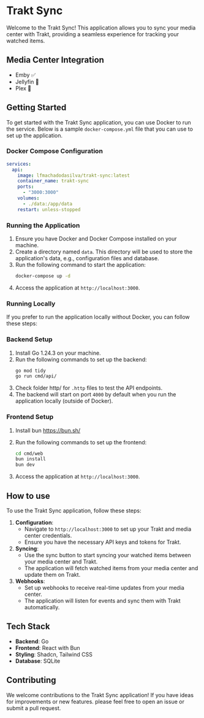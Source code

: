 # Trakt Sync

Welcome to the Trakt Sync! This application allows you to sync your media center with Trakt, providing a seamless experience for tracking your watched items.

## Media Center Integration

- Emby ✅
- Jellyfin 🚧
- Plex 🚧

## Getting Started

To get started with the Trakt Sync application, you can use Docker to run the service. Below is a sample `docker-compose.yml` file that you can use to set up the application.

### Docker Compose Configuration

```yaml
services:
  api:
    image: lfmachadodasilva/trakt-sync:latest
    container_name: trakt-sync
    ports:
      - "3000:3000"
    volumes:
      - ./data:/app/data
    restart: unless-stopped
```

### Running the Application

1. Ensure you have Docker and Docker Compose installed on your machine.
2. Create a directory named `data`. This directory will be used to store the application's data, e.g., configuration files and database.
3. Run the following command to start the application:
   ```bash
   docker-compose up -d
   ```
4. Access the application at `http://localhost:3000`.

### Running Locally

If you prefer to run the application locally without Docker, you can follow these steps:

### Backend Setup

1. Install Go 1.24.3 on your machine.
2. Run the following commands to set up the backend:
   ```bash
   go mod tidy
   go run cmd/api/
   ```
3. Check folder http/ for `.http` files to test the API endpoints.
4. The backend will start on port `4000` by default when you run the application locally (outside of Docker).

### Frontend Setup

1. Install bun https://bun.sh/
2. Run the following commands to set up the frontend:

   ```bash
   cd cmd/web
   bun install
   bun dev
   ```

3. Access the application at `http://localhost:3000`.

## How to use

To use the Trakt Sync application, follow these steps:

1. **Configuration**:
   - Navigate to `http://localhost:3000` to set up your Trakt and media center credentials.
   - Ensure you have the necessary API keys and tokens for Trakt.
2. **Syncing**:
   - Use the sync button to start syncing your watched items between your media center and Trakt.
   - The application will fetch watched items from your media center and update them on Trakt.
3. **Webhooks**:
   - Set up webhooks to receive real-time updates from your media center.
   - The application will listen for events and sync them with Trakt automatically.

## Tech Stack

- **Backend**: Go
- **Frontend**: React with Bun
- **Styling**: Shadcn, Tailwind CSS
- **Database**: SQLite

## Contributing

We welcome contributions to the Trakt Sync application! If you have ideas for improvements or new features. please feel free to open an issue or submit a pull request.
